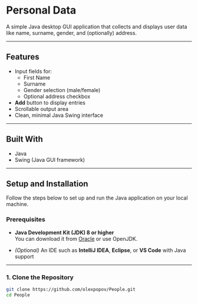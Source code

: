 # Personal Data

A simple Java desktop GUI application that collects and displays user data like name, surname, gender, and (optionally) address.

---

## Features

- Input fields for:
  - First Name
  - Surname
  - Gender selection (male/female)
  - Optional address checkbox
- **Add** button to display entries
- Scrollable output area
- Clean, minimal Java Swing interface

---

## Built With

- Java
- Swing (Java GUI framework)

---

## Setup and Installation

Follow the steps below to set up and run the Java application on your local machine.

### Prerequisites

- **Java Development Kit (JDK) 8 or higher**  
  You can download it from [Oracle](https://www.oracle.com/java/technologies/javase-downloads.html) or use OpenJDK.

- *(Optional)* An IDE such as **IntelliJ IDEA**, **Eclipse**, or **VS Code** with Java support

---

### 1. Clone the Repository

```bash
git clone https://github.com/olexpopov/People.git
cd People

   
